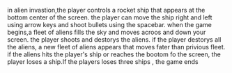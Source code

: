 in alien invastion,the player controls a rocket ship that appears at the bottom center of the screen. the player can move the ship right and left using arrow keys and shoot bullets using the spacebar. when the game begins,a fleet of aliens fills the sky and moves acroos and down your screen. the player shoots and destorys the aliens. if the player destorys all the aliens, a new fleet of aliens appears that moves fater than privious fleet. if the aliens hits the player's ship or reaches the bootom fo the screen, the player loses a ship.If the players loses three ships , the game ends